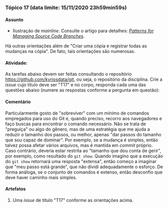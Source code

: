 ### Tópico 17 (data limite: **15/11/2020 23h59min59s**)

#### Assunto

- Ilustração de _mainline_. Consulte o artigo para detalhes: [_Patterns for Managing Source Code Branches_](https://martinfowler.com/articles/branching-patterns.html).

Há outras orientações além de "Criar uma cópia e registrar todas as mudanças na cópia". 
De fato, tais orientações são numerosas.

#### Atividade:

As tarefas abaixo devem ser feitas consultando o repositório https://github.com/kyriosdata/git, ou seja, o repositório da disciplina. Crie a _issue_ cujo
título deve ser "T17" e no corpo, responda cada uma das questões abaixo (numere as respostas conforme a pergunta em questão):

#### Comentário

Particularmente gosto de "sobreviver" com um mínimo de comandos empregados para uso do Git e, quando preciso, recorro aos navegadores e faço buscas para encontrar o comando necessário. Não se trata de "preguiça" ou algo do gênero,
mas de uma estratégia que me ajuda a reduzir o tamanho dos passos, ou melhor,
apenas "dar passos do tamanho que sou capaz de dominar". Por exemplo, se a mudança é simples, então talvez possa afetar vários arquivos, mas é mantida em _commit_ próprio. Caso contrário, deveria estar restrita ao "tamanho que dou conta de gerir", por exemplo, como resultado do `git show`. Quando imagino que a execução do `git show` retornará uma resposta "extensa", então começo a imaginar que "meu passo está grande", que não dividi adequadamente o esforço. De forma análoga, se o conjunto de comandos é extenso, então desconfio que deve haver caminho mais simples.

#### Artefatos

1. Uma _issue_ de título "T17" conforme as orientações acima.
